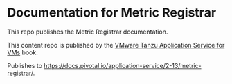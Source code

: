 # Documentation for Metric Registrar

This repo publishes the Metric Registrar documentation.

This content repo is published by the [VMware Tanzu Application Service for VMs](https://github.com/pivotal-cf/docs-book-application-service) book.

Publishes to https://docs.pivotal.io/application-service/2-13/metric-registrar/.
